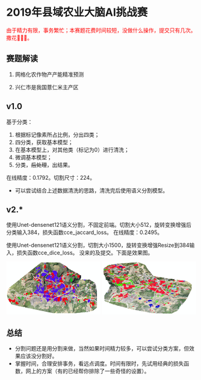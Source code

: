 # 2019年县域农业大脑AI挑战赛

<font color=red>由于精力有限，事务繁忙；本赛题花费时间较短，没做什么操作，提交只有几次。撒花🤣🤣🤣。</font>

## 赛题解读

1. 网格化农作物产产能精准预测

2. 兴仁市是我国薏仁米主产区


## v1.0

基于分类：      
1. 根据标记像素所占比例，分出四类；  
2. 四分类，获取基本模型；  
3. 在基本模型上，对其他类（标记为0）进行清洗；
4. 微调基本模型；  
5. 分类，~~后处理~~，出结果。

在线精度：0.1792。切割尺寸：224。

- 可以尝试结合上述数据清洗的思路，清洗完后使用语义分割模型。

## v2.*

使用Unet-densenet121语义分割，不固定前端。切割大小512，旋转变换增强后分类输入384，损失函数cce_jaccard_loss。
在线精度：0.2495。

使用Unet-densenet121语义分割，切割大小1500，旋转变换增强Resize到384输入，损失函数cce_dice_loss。
没来的及提交。下面是效果图。
<center>
<img src="data/20190720105651.png" alt="Sample"  width="250" height="140">
<img src="data/20190720105717.png" alt="Sample"  width="250" height="140">
</center>

## 总结

- 分割问题还是用分割来做，当然如果时间精力较多，可以尝试分类方案，但效果应该没分割好。
- 掌握时间，合理安排事务，看远点调度。时间有限时，先试用经典的损失函数，网上的方案（有的已经帮你排除了一些奇怪的设置）。